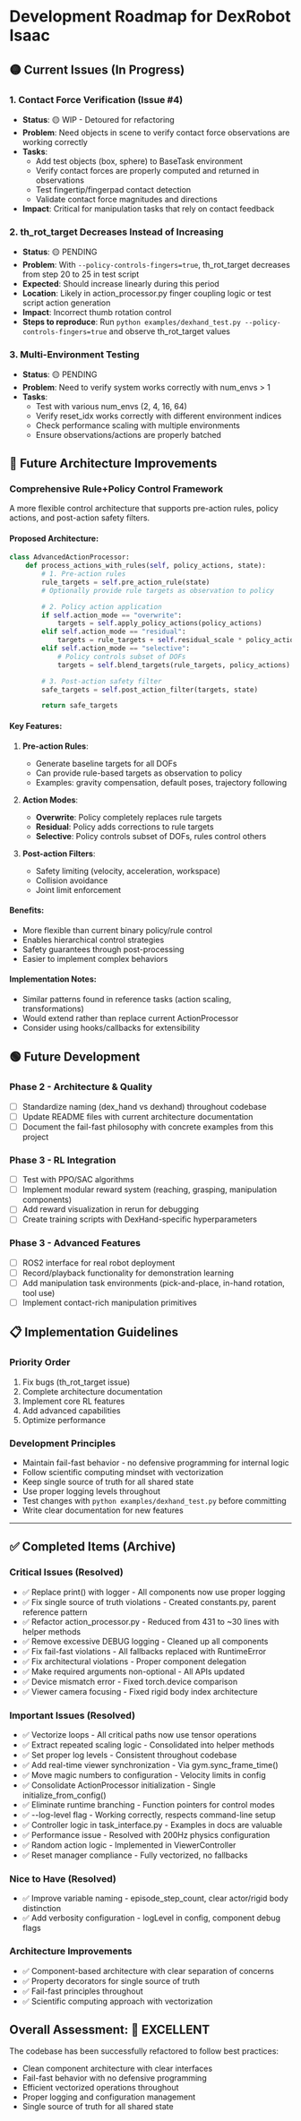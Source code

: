 # Development Roadmap for DexRobot Isaac

## 🟡 Current Issues (In Progress)

### 1. Contact Force Verification (Issue #4)
- **Status**: 🟡 WIP - Detoured for refactoring
- **Problem**: Need objects in scene to verify contact force observations are working correctly
- **Tasks**:
  - Add test objects (box, sphere) to BaseTask environment
  - Verify contact forces are properly computed and returned in observations
  - Test fingertip/fingerpad contact detection
  - Validate contact force magnitudes and directions
- **Impact**: Critical for manipulation tasks that rely on contact feedback

### 2. th_rot_target Decreases Instead of Increasing
- **Status**: 🟡 PENDING
- **Problem**: With `--policy-controls-fingers=true`, th_rot_target decreases from step 20 to 25 in test script
- **Expected**: Should increase linearly during this period
- **Location**: Likely in action_processor.py finger coupling logic or test script action generation
- **Impact**: Incorrect thumb rotation control
- **Steps to reproduce**: Run `python examples/dexhand_test.py --policy-controls-fingers=true` and observe th_rot_target values

### 3. Multi-Environment Testing
- **Status**: 🟡 PENDING
- **Problem**: Need to verify system works correctly with num_envs > 1
- **Tasks**:
  - Test with various num_envs (2, 4, 16, 64)
  - Verify reset_idx works correctly with different environment indices
  - Check performance scaling with multiple environments
  - Ensure observations/actions are properly batched

## 🔵 Future Architecture Improvements

### Comprehensive Rule+Policy Control Framework
A more flexible control architecture that supports pre-action rules, policy actions, and post-action safety filters.

#### Proposed Architecture:
```python
class AdvancedActionProcessor:
    def process_actions_with_rules(self, policy_actions, state):
        # 1. Pre-action rules
        rule_targets = self.pre_action_rule(state)
        # Optionally provide rule targets as observation to policy

        # 2. Policy action application
        if self.action_mode == "overwrite":
            targets = self.apply_policy_actions(policy_actions)
        elif self.action_mode == "residual":
            targets = rule_targets + self.residual_scale * policy_actions
        elif self.action_mode == "selective":
            # Policy controls subset of DOFs
            targets = self.blend_targets(rule_targets, policy_actions)

        # 3. Post-action safety filter
        safe_targets = self.post_action_filter(targets, state)

        return safe_targets
```

#### Key Features:
1. **Pre-action Rules**:
   - Generate baseline targets for all DOFs
   - Can provide rule-based targets as observation to policy
   - Examples: gravity compensation, default poses, trajectory following

2. **Action Modes**:
   - **Overwrite**: Policy completely replaces rule targets
   - **Residual**: Policy adds corrections to rule targets
   - **Selective**: Policy controls subset of DOFs, rules control others

3. **Post-action Filters**:
   - Safety limiting (velocity, acceleration, workspace)
   - Collision avoidance
   - Joint limit enforcement

#### Benefits:
- More flexible than current binary policy/rule control
- Enables hierarchical control strategies
- Safety guarantees through post-processing
- Easier to implement complex behaviors

#### Implementation Notes:
- Similar patterns found in reference tasks (action scaling, transformations)
- Would extend rather than replace current ActionProcessor
- Consider using hooks/callbacks for extensibility

## 🟢 Future Development

### Phase 2 - Architecture & Quality
- [ ] Standardize naming (dex_hand vs dexhand) throughout codebase
- [ ] Update README files with current architecture documentation
- [ ] Document the fail-fast philosophy with concrete examples from this project

### Phase 3 - RL Integration
- [ ] Test with PPO/SAC algorithms
- [ ] Implement modular reward system (reaching, grasping, manipulation components)
- [ ] Add reward visualization in rerun for debugging
- [ ] Create training scripts with DexHand-specific hyperparameters

### Phase 3 - Advanced Features
- [ ] ROS2 interface for real robot deployment
- [ ] Record/playback functionality for demonstration learning
- [ ] Add manipulation task environments (pick-and-place, in-hand rotation, tool use)
- [ ] Implement contact-rich manipulation primitives

## 📋 Implementation Guidelines

### Priority Order
1. Fix bugs (th_rot_target issue)
2. Complete architecture documentation
3. Implement core RL features
4. Add advanced capabilities
5. Optimize performance

### Development Principles
- Maintain fail-fast behavior - no defensive programming for internal logic
- Follow scientific computing mindset with vectorization
- Keep single source of truth for all shared state
- Use proper logging levels throughout
- Test changes with `python examples/dexhand_test.py` before committing
- Write clear documentation for new features

---

## ✅ Completed Items (Archive)

### Critical Issues (Resolved)
- ✅ Replace print() with logger - All components now use proper logging
- ✅ Fix single source of truth violations - Created constants.py, parent reference pattern
- ✅ Refactor action_processor.py - Reduced from 431 to ~30 lines with helper methods
- ✅ Remove excessive DEBUG logging - Cleaned up all components
- ✅ Fix fail-fast violations - All fallbacks replaced with RuntimeError
- ✅ Fix architectural violations - Proper component delegation
- ✅ Make required arguments non-optional - All APIs updated
- ✅ Device mismatch error - Fixed torch.device comparison
- ✅ Viewer camera focusing - Fixed rigid body index architecture

### Important Issues (Resolved)
- ✅ Vectorize loops - All critical paths now use tensor operations
- ✅ Extract repeated scaling logic - Consolidated into helper methods
- ✅ Set proper log levels - Consistent throughout codebase
- ✅ Add real-time viewer synchronization - Via gym.sync_frame_time()
- ✅ Move magic numbers to configuration - Velocity limits in config
- ✅ Consolidate ActionProcessor initialization - Single initialize_from_config()
- ✅ Eliminate runtime branching - Function pointers for control modes
- ✅ --log-level flag - Working correctly, respects command-line setup
- ✅ Controller logic in task_interface.py - Examples in docs are valuable
- ✅ Performance issue - Resolved with 200Hz physics configuration
- ✅ Random action logic - Implemented in ViewerController
- ✅ Reset manager compliance - Fully vectorized, no fallbacks

### Nice to Have (Resolved)
- ✅ Improve variable naming - episode_step_count, clear actor/rigid body distinction
- ✅ Add verbosity configuration - logLevel in config, component debug flags

### Architecture Improvements
- ✅ Component-based architecture with clear separation of concerns
- ✅ Property decorators for single source of truth
- ✅ Fail-fast principles throughout
- ✅ Scientific computing approach with vectorization

## Overall Assessment: 🎯 **EXCELLENT**

The codebase has been successfully refactored to follow best practices:
- Clean component architecture with clear interfaces
- Fail-fast behavior with no defensive programming
- Efficient vectorized operations throughout
- Proper logging and configuration management
- Single source of truth for all shared state
